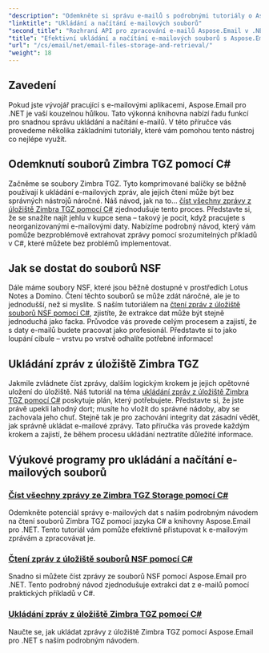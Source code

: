 ```yaml
---
"description": "Odemkněte si správu e-mailů s podrobnými tutoriály o Aspose.Email pro .NET, které pokrývají práci se soubory Zimbra TGZ a NSF v C#."
"linktitle": "Ukládání a načítání e-mailových souborů"
"second_title": "Rozhraní API pro zpracování e-mailů Aspose.Email v .NET"
"title": "Efektivní ukládání a načítání e-mailových souborů s Aspose.Email"
"url": "/cs/email/net/email-files-storage-and-retrieval/"
"weight": 18
---
```


## Zavedení

Pokud jste vývojář pracující s e-mailovými aplikacemi, Aspose.Email pro .NET je vaší kouzelnou hůlkou. Tato výkonná knihovna nabízí řadu funkcí pro snadnou správu ukládání a načítání e-mailů. V této příručce vás provedeme několika základními tutoriály, které vám pomohou tento nástroj co nejlépe využít.

## Odemknutí souborů Zimbra TGZ pomocí C#
Začněme se soubory Zimbra TGZ. Tyto komprimované balíčky se běžně používají k ukládání e-mailových zpráv, ale jejich čtení může být bez správných nástrojů náročné. Náš návod, jak na to... [číst všechny zprávy z úložiště Zimbra TGZ pomocí C#](./read-all-messages-from-zimbra-tgz-storage/) zjednodušuje tento proces. Představte si, že se snažíte najít jehlu v kupce sena – takový je pocit, když pracujete s neorganizovanými e-mailovými daty. Nabízíme podrobný návod, který vám pomůže bezproblémově extrahovat zprávy pomocí srozumitelných příkladů v C#, které můžete bez problémů implementovat. 

## Jak se dostat do souborů NSF
Dále máme soubory NSF, které jsou běžně dostupné v prostředích Lotus Notes a Domino. Čtení těchto souborů se může zdát náročné, ale je to jednodušší, než si myslíte. S naším tutoriálem na [čtení zpráv z úložiště souborů NSF pomocí C#](./read-messages-from-nsf-files-storage/), zjistíte, že extrakce dat může být stejně jednoduchá jako facka. Průvodce vás provede celým procesem a zajistí, že s daty e-mailů budete pracovat jako profesionál. Představte si to jako loupání cibule – vrstvu po vrstvě odhalíte potřebné informace!

## Ukládání zpráv z úložiště Zimbra TGZ
Jakmile zvládnete číst zprávy, dalším logickým krokem je jejich opětovné uložení do úložiště. Náš tutoriál na téma [ukládání zpráv z úložiště Zimbra TGZ pomocí C#](./save-messages-from-zimbra-tgz-storage/) poskytuje plán, který potřebujete. Představte si, že jste právě upekli lahodný dort; musíte ho vložit do správné nádoby, aby se zachovala jeho chuť. Stejně tak je pro zachování integrity dat zásadní vědět, jak správně ukládat e-mailové zprávy. Tato příručka vás provede každým krokem a zajistí, že během procesu ukládání neztratíte důležité informace.

## Výukové programy pro ukládání a načítání e-mailových souborů
### [Číst všechny zprávy ze Zimbra TGZ Storage pomocí C#](./read-all-messages-from-zimbra-tgz-storage/)
Odemkněte potenciál správy e-mailových dat s naším podrobným návodem na čtení souborů Zimbra TGZ pomocí jazyka C# a knihovny Aspose.Email pro .NET. Tento tutoriál vám pomůže efektivně přistupovat k e-mailovým zprávám a zpracovávat je.
### [Čtení zpráv z úložiště souborů NSF pomocí C#](./read-messages-from-nsf-files-storage/)
Snadno si můžete číst zprávy ze souborů NSF pomocí Aspose.Email pro .NET. Tento podrobný návod zjednodušuje extrakci dat z e-mailů pomocí praktických příkladů v C#.
### [Ukládání zpráv z úložiště Zimbra TGZ pomocí C#](./save-messages-from-zimbra-tgz-storage/)
Naučte se, jak ukládat zprávy z úložiště Zimbra TGZ pomocí Aspose.Email pro .NET s naším podrobným návodem.